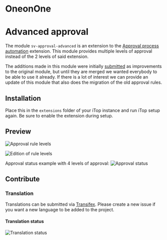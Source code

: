 # OneonOne

# Advanced approval

The module `sv-approval-advanced` is an extension to the [Approval process automation][1] extension.
This module provides multiple levels of approval instead of the 2 levels of said extension.

The additions made in this module were initially [submitted][2] as improvements to the original module,
but until they are merged we wanted everybody to be able to use it already.
If there is a lot of interest we can provide an update of this module that also does the migration of the old approval rules.

## Installation

Place this in the `extensions` folder of your iTop instance and run iTop setup again.
Be sure to enable the extension during setup.

## Preview

![Approval rule levels](images/rule-level-list.png)

![Edition of rule levels](images/rule-level-edit.png)

Approval status example with 4 levels of approval:
![Approval status](images/approval-status.png)

## Contribute

### Translation

Translations can be submitted via [Transifex][3].
Please create a new issue if you want a new language to be added to the project.

#### Translation status

![Translation status](https://www.transifex.com/projects/p/sv-approval-advanced/resource/dictsv-approval-advancedjson/chart/image_png)

[1]: https://store.itophub.io/en_US/products/combodo-approval-process-automation
[2]: https://github.com/Combodo/combodo-approval-extended/pull/2
[3]: https://www.transifex.com/super-visions/sv-approval-advanced
